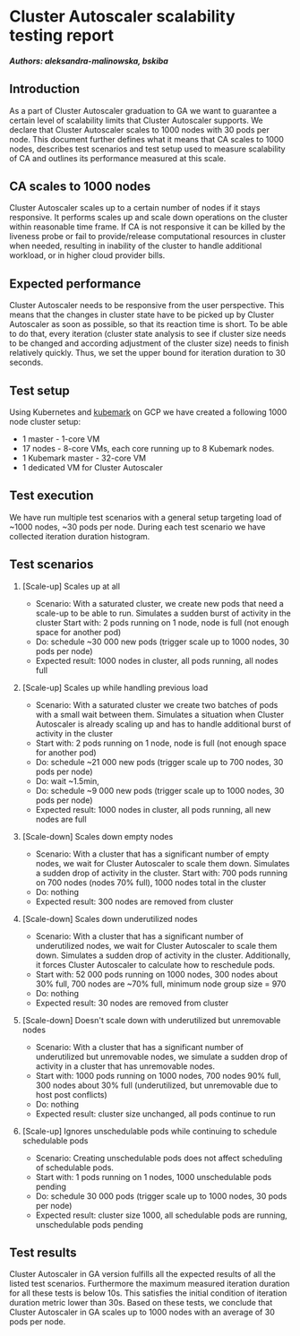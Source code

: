 # Cluster Autoscaler scalability testing report
##### Authors: aleksandra-malinowska, bskiba

## Introduction

As a part of Cluster Autoscaler graduation to GA we want to guarantee a certain level of scalability limits that Cluster Autoscaler supports. We declare that Cluster Autoscaler scales to 1000 nodes with 30 pods per node. This document further defines what it means that CA scales to 1000 nodes, describes test scenarios and test setup used to measure scalability of CA and outlines its performance measured at this scale.

## CA scales to 1000 nodes

Cluster Autoscaler scales up to a certain number of nodes if it stays responsive. It performs scales up and scale down operations on the cluster within reasonable time frame. If CA is not responsive it can be killed by the liveness probe or fail to provide/release computational resources in cluster when needed, resulting in inability of the cluster to handle additional workload, or in higher cloud provider bills. 

## Expected performance

Cluster Autoscaler needs to be responsive from the user perspective. This means that the changes in cluster state have to be picked up by Cluster Autoscaler as soon as possible, so that its reaction time is short. To be able to do that, every iteration (cluster state analysis to see if cluster size needs to be changed and according adjustment of the cluster size) needs to finish relatively quickly. Thus, we set the upper bound for iteration duration to 30 seconds.

## Test setup

Using Kubernetes and [kubemark](https://github.com/kubernetes/community/blob/master/contributors/design-proposals/scalability/kubemark.md) on GCP we have created a following 1000 node cluster setup:
* 1 master - 1-core VM
* 17 nodes - 8-core VMs, each core running up to 8 Kubemark nodes.
* 1 Kubemark master - 32-core VM
* 1 dedicated VM for Cluster Autoscaler 

## Test execution

We have run multiple test scenarios with a general setup targeting load of ~1000 nodes, ~30 pods per node. During each test scenario we have collected iteration duration histogram.

## Test scenarios

1. [Scale-up] Scales up at all
	 * Scenario: With a saturated cluster, we create new pods that need a scale-up to be able to run. Simulates a sudden burst of activity in the cluster
	 Start with: 2 pods running on 1 node, node is full (not enough space for another pod)
	 * Do: schedule ~30 000 new pods (trigger scale up to 1000 nodes, 30 pods per node)
	 * Expected result: 1000 nodes in cluster, all pods running, all nodes full

2. [Scale-up] Scales up while handling previous load
	 * Scenario: With a saturated cluster we create two batches of pods with a small wait between them. Simulates a situation when Cluster Autoscaler is already scaling up and has to handle additional burst of activity in the cluster
	 * Start with: 2 pods running on 1 node, node is full (not enough space for another pod)
	 * Do: schedule ~21 000 new pods (trigger scale up to 700 nodes, 30 pods per node)
	 * Do: wait ~1.5min,
	 * Do: schedule ~9 000 new pods (trigger scale up to 1000 nodes, 30 pods per node)
	 * Expected result: 1000 nodes in cluster, all pods running, all new nodes are full

3. [Scale-down] Scales down empty nodes
	 * Scenario: With a cluster that has a significant number of empty nodes, we wait for Cluster Autoscaler  to scale them down. Simulates a sudden drop of activity in the cluster.
	 Start with: 700 pods running on 700 nodes (nodes 70% full), 1000 nodes total in the cluster
	 * Do: nothing
	 * Expected result: 300 nodes are removed from cluster

4. [Scale-down] Scales down underutilized nodes
	 * Scenario: With a cluster that has a significant number of underutilized nodes, we wait for Cluster Autoscaler to scale them down. Simulates a sudden drop of activity in the cluster. Additionally, it forces Cluster Autoscaler to calculate how to reschedule pods.
   * Start with: 52 000 pods running on 1000 nodes, 300 nodes about 30% full, 700 nodes are ~70% full, minimum node group size = 970
   * Do: nothing
   * Expected result: 30 nodes are removed from cluster

5. [Scale-down] Doesn't scale down with underutilized but unremovable nodes 
   * Scenario: With a cluster that has a significant number of underutilized but unremovable nodes, we simulate a sudden drop of activity in a cluster that has unremovable nodes.
   * Start with: 1000 pods running on 1000 nodes, 700 nodes 90% full, 300 nodes about 30% full (underutilized, but unremovable due to host post conflicts)
   * Do: nothing
   * Expected result: cluster size unchanged, all pods continue to run

6. [Scale-up] Ignores unschedulable pods while continuing to schedule schedulable pods
	 * Scenario: Creating unschedulable pods does not affect scheduling of schedulable pods.
   * Start with: 1 pods running on 1 nodes, 1000 unschedulable pods pending
   * Do: schedule 30 000 pods (trigger scale up to 1000 nodes, 30 pods per node)
   * Expected result: cluster size 1000, all schedulable pods are running, unschedulable pods pending

## Test results

Cluster Autoscaler in GA version fulfills all the expected results of all the listed test scenarios. Furthermore the maximum measured iteration duration for all these tests is below 10s. This satisfies the initial condition of iteration duration metric lower than 30s. Based on these tests, we conclude that Cluster Autoscaler in GA scales up to 1000 nodes with an average of 30 pods per node.
